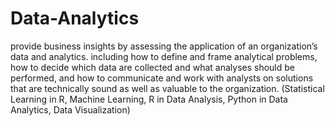 # Data-Analytics
provide business insights by assessing the application of an organization’s data and analytics. including how to define and frame analytical problems, how to decide which data are collected and what analyses should be performed, and how to communicate and work with analysts on solutions that are technically sound as well as valuable to the organization.
(Statistical Learning in R, Machine Learning, R in Data Analysis, Python in Data Analytics, Data Visualization)
